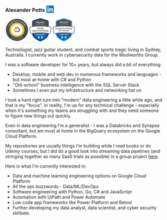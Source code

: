 ### Alexander Potts <a href="https://www.linkedin.com/in/alexander-potts-9b4a41aa/"><img src="https://raw.githubusercontent.com/devicons/devicon/master/icons/linkedin/linkedin-original.svg" width="25" style="vertical-align: bottom"/></a>

<a href="https://google.accredible.com/5ec7018d-7f13-4afa-9de9-3efa72966a40?key=ba380dbda42d95129ba586866ceb82f9bb7d6213b858d350177cdb76a1ad371f"><img src="https://raw.githubusercontent.com/ajpotts01/ajpotts01/main/gcpde.png" width="75"></a><a href="https://www.credly.com/badges/961758f9-2491-4b08-bc81-e8800baa2a64"><img src="https://raw.githubusercontent.com/ajpotts01/ajpotts01/main/azure-data-engineer-associate-600x600.png" width="75"></a><a href=https://www.credly.com/badges/0ee6d8d4-8dfa-4bd6-8d36-42e905f59a1d/public_url><img src="https://raw.githubusercontent.com/ajpotts01/ajpotts01/main/power-platform-app-maker-600x600.png" width="75"></a>

Technologist, jazz guitar student, and combat sports tragic living in Sydney, Australia.
I currently work in cybersecurity data for the Woolworths Group.

I was a software developer for 10+ years, but always did a bit of everything:
- Desktop, mobile and web dev in numerous frameworks and languages - but most at-home with C# and Python
- "Old-school" business intelligence with the SQL Server Stack
- Sometimes I even put my infrastructure and networking hat on

I took a hard right turn into "modern" data engineering a little while ago, and that is my "focus". In reality, I'm up for any technical challenge - especially when it's something my teams are struggling with and they need someone to figure new things out quickly.

Even in data engineering I'm a generalist - I was a Databricks and Synapse consultant, but am most at home in the BigQuery ecosystem on the Google Cloud Platform.

My repositories are usually things I'm building while I read books or do Udemy courses, but I did do a good look into streaming data pipelines (and stringing together as many SaaS trials as possible) in a group project [here](https://github.com/ajpotts01/eventsim_streaming). 

Here is what I'm currently interested in:
- Data and machine learning engineering options on Google Cloud Platform
- All the ops buzzwords - Data/ML/DevOps
- Software engineering with Python, Go, C# and JavaScript
- Automation with UiPath and Power Automate
- Low code app frameworks like Power Platform and Retool
- Further developing my data analyst, data scientist, and cyber security skillsets
